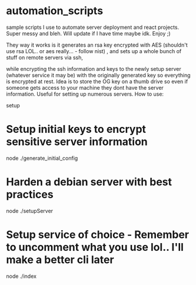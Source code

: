# automation_scripts
sample scripts I use to automate server deployment and react projects. Super messy and bleh. Will update if I have time maybe idk. Enjoy ;)

They way it works is it generates an rsa key encrypted with AES (shouldn't use rsa LOL.. or aes really... - follow nist) , and sets up a whole bunch of stuff on remote servers via ssh, 

while encrypting the ssh information and keys to the newly setup server (whatever service it may be) with the originally generated key so everything is encrypted at rest. Idea is to store the OG key on a thumb drive so even if someone gets access to your machine they dont have the server information. Useful for setting up numerous servers. 
How to use:

setup


# Setup initial keys to encrypt sensitive server information
node ./generate_initial_config

# Harden a debian server with best practices
node ./setupServer

# Setup service of choice - Remember to uncomment what you use lol.. I'll make a better cli later
node ./index
